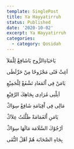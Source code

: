 ```yaml
---
template: SinglePost
title: Ya Hayyatirruh
status: Published
date: '2020-10-02'
excerpt: Ya Hayyatirruh
categories:
  - category: Qosidah
---
```


يَاحَيَاةِالرُّوح يَاشَافِعْ لِلْمَلاَ

اَغِثْ فَتًى مَجْرُوحًا مِنْ حَرِّلَظَى

يَامَنْ فِى اْلمَعَادِ تَشْفَعْ لِلْجَمِيْعِ

اَنِلْنِى مُرَادِى بِجَاهِكَ الرَّفِيْعِ

مَالِى فِى اْقِيَامَةِ شَافِعْ سِوَاكْ

يَامَنِ اْلغَمَامَةْ ظَلَّلتُ عِلاَكْ

اَرْجُوْكَ السَّلَامَة مَالَهَا سِوَاكْ

بِجَاهِ الصَّحَابَة هُمْ اَهْلُ التُّقَى

